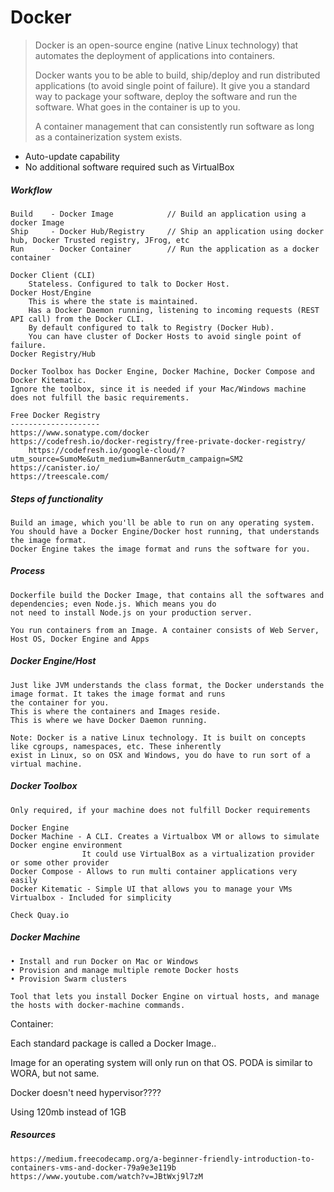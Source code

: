 # Docker

> Docker is an open-source engine \(native Linux technology\) that automates the deployment of applications into containers.
>
> Docker wants you to be able to build, ship/deploy and run distributed applications \(to avoid single point of failure\). It give you a standard way to package your software, deploy the software and run the software. What goes in the container is up to you.
>
> A container management that can consistently run software as long as a containerization system exists.

* Auto-update capability
* No additional software required such as VirtualBox

##### Workflow

```
Build    - Docker Image            // Build an application using a docker Image
Ship     - Docker Hub/Registry     // Ship an application using docker hub, Docker Trusted registry, JFrog, etc
Run      - Docker Container        // Run the application as a docker container

Docker Client (CLI)
    Stateless. Configured to talk to Docker Host.
Docker Host/Engine
    This is where the state is maintained.
    Has a Docker Daemon running, listening to incoming requests (REST API call) from the Docker CLI.
    By default configured to talk to Registry (Docker Hub).
    You can have cluster of Docker Hosts to avoid single point of failure.
Docker Registry/Hub

Docker Toolbox has Docker Engine, Docker Machine, Docker Compose and Docker Kitematic.
Ignore the toolbox, since it is needed if your Mac/Windows machine does not fulfill the basic requirements.

Free Docker Registry
--------------------
https://www.sonatype.com/docker
https://codefresh.io/docker-registry/free-private-docker-registry/
    https://codefresh.io/google-cloud/?utm_source=SumoMe&utm_medium=Banner&utm_campaign=SM2
https://canister.io/
https://treescale.com/
```

##### Steps of functionality

```
Build an image, which you'll be able to run on any operating system.
You should have a Docker Engine/Docker host running, that understands the image format.
Docker Engine takes the image format and runs the software for you.
```

##### Process

```
Dockerfile build the Docker Image, that contains all the softwares and dependencies; even Node.js. Which means you do
not need to install Node.js on your production server.

You run containers from an Image. A container consists of Web Server, Host OS, Docker Engine and Apps
```

##### Docker Engine/Host

```
Just like JVM understands the class format, the Docker understands the image format. It takes the image format and runs
the container for you.
This is where the containers and Images reside.
This is where we have Docker Daemon running.

Note: Docker is a native Linux technology. It is built on concepts like cgroups, namespaces, etc. These inherently
exist in Linux, so on OSX and Windows, you do have to run sort of a virtual machine.
```

##### Docker Toolbox

```
Only required, if your machine does not fulfill Docker requirements

Docker Engine
Docker Machine - A CLI. Creates a Virtualbox VM or allows to simulate Docker engine environment
                It could use VirtualBox as a virtualization provider or some other provider
Docker Compose - Allows to run multi container applications very easily
Docker Kitematic - Simple UI that allows you to manage your VMs
Virtualbox - Included for simplicity

Check Quay.io
```

##### Docker Machine

```
• Install and run Docker on Mac or Windows
• Provision and manage multiple remote Docker hosts
• Provision Swarm clusters

Tool that lets you install Docker Engine on virtual hosts, and manage the hosts with docker-machine commands.
```

Container:

Each standard package is called a Docker Image..

Image for an operating system will only run on that OS. PODA is similar to WORA, but not same.

Docker doesn't need hypervisor????

Using 120mb instead of 1GB

##### Resources

```
https://medium.freecodecamp.org/a-beginner-friendly-introduction-to-containers-vms-and-docker-79a9e3e119b
https://www.youtube.com/watch?v=JBtWxj9l7zM
```



